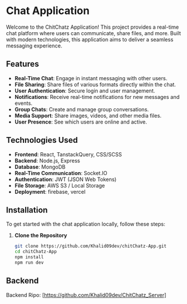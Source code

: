 # Chat Application

Welcome to the ChitChatz Application! This project provides a real-time chat platform where users can communicate, share files, and more. Built with modern technologies, this application aims to deliver a seamless messaging experience.

## Features

- **Real-Time Chat**: Engage in instant messaging with other users.
- **File Sharing**: Share files of various formats directly within the chat.
- **User Authentication**: Secure login and user management.
- **Notifications**: Receive real-time notifications for new messages and events.
- **Group Chats**: Create and manage group conversations.
- **Media Support**: Share images, videos, and other media files.
- **User Presence**: See which users are online and active.

## Technologies Used

- **Frontend**: React, TanstackQuery, CSS/SCSS
- **Backend**: Node.js, Express
- **Database**: MongoDB
- **Real-Time Communication**: Socket.IO
- **Authentication**: JWT (JSON Web Tokens)
- **File Storage**: AWS S3 / Local Storage
- **Deployment**: firebase, vercel

## Installation

To get started with the chat application locally, follow these steps:

1. **Clone the Repository**

   ```bash
   git clone https://github.com/Khalid09dev/chitChatz-App.git
   cd chitChatz-App
   npm install
   npm run dev

## Backend

Backend Ripo: [https://github.com/Khalid09dev/ChitChatz_Server]
